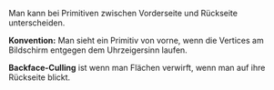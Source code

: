 
Man kann bei Primitiven zwischen Vorderseite und Rückseite unterscheiden.

**Konvention:** Man sieht ein Primitiv von vorne, wenn die Vertices am Bildschirm entgegen dem Uhrzeigersinn laufen.

**Backface-Culling** ist wenn man Flächen verwirft, wenn man auf ihre Rückseite blickt.